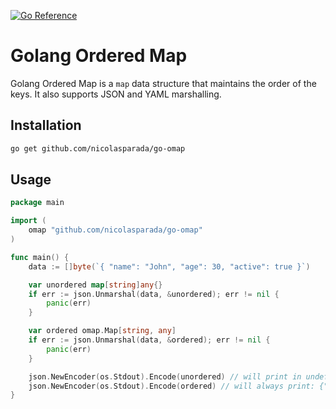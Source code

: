 [![Go Reference](https://pkg.go.dev/badge/github.com/nicolasparada/go-omap.svg)](https://pkg.go.dev/github.com/nicolasparada/go-omap)

# Golang Ordered Map

Golang Ordered Map is a `map` data structure that maintains the order of the keys.
It also supports JSON and YAML marshalling.

## Installation

```bash
go get github.com/nicolasparada/go-omap
```

## Usage

```go
package main

import (
	omap "github.com/nicolasparada/go-omap"
)

func main() {
	data := []byte(`{ "name": "John", "age": 30, "active": true }`)

	var unordered map[string]any{}
	if err := json.Unmarshal(data, &unordered); err != nil {
		panic(err)
	}

	var ordered omap.Map[string, any]
	if err := json.Unmarshal(data, &ordered); err != nil {
		panic(err)
	}

	json.NewEncoder(os.Stdout).Encode(unordered) // will print in undefined order
	json.NewEncoder(os.Stdout).Encode(ordered) // will always print: {"name":"John","age":30,"active":true}
}
```
